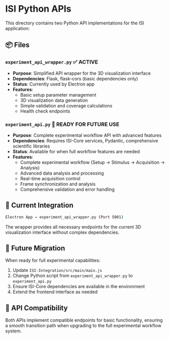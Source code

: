 # ISI Python APIs

This directory contains two Python API implementations for the ISI application:

## 📦 **Files**

### `experiment_api_wrapper.py` ✅ **ACTIVE**

- **Purpose**: Simplified API wrapper for the 3D visualization interface
- **Dependencies**: Flask, flask-cors (basic dependencies only)
- **Status**: Currently used by Electron app
- **Features**:
  - Basic setup parameter management
  - 3D visualization data generation
  - Simple validation and coverage calculations
  - Health check endpoints

### `experiment_api.py` 🚀 **READY FOR FUTURE USE**

- **Purpose**: Complete experimental workflow API with advanced features
- **Dependencies**: Requires ISI-Core services, Pydantic, comprehensive scientific libraries
- **Status**: Available for when full workflow features are needed
- **Features**:
  - Complete experimental workflow (Setup → Stimulus → Acquisition → Analysis)
  - Advanced data analysis and processing
  - Real-time acquisition control
  - Frame synchronization and analysis
  - Comprehensive validation and error handling

## 🔄 **Current Integration**

```bash
Electron App → experiment_api_wrapper.py (Port 5001)
```

The wrapper provides all necessary endpoints for the current 3D visualization interface without complex dependencies.

## 🚀 **Future Migration**

When ready for full experimental capabilities:

1. Update `ISI-Integration/src/main/main.js`
2. Change Python script from `experiment_api_wrapper.py` to `experiment_api.py`
3. Ensure ISI-Core dependencies are available in the environment
4. Extend the frontend interface as needed

## 📝 **API Compatibility**

Both APIs implement compatible endpoints for basic functionality, ensuring a smooth transition path when upgrading to the full experimental workflow system.
